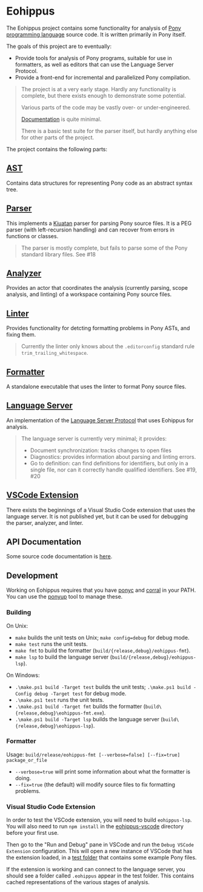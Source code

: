 # Eohippus

The Eohippus project contains some functionality for analysis of
[Pony programming language](https://ponylang.io) source code.  It is written
primarily in Pony itself.

The goals of this project are to eventually:

- Provide tools for analysis of Pony programs, suitable for use in formatters,
  as well as editors that can use the Language Server Protocol.
- Provide a front-end for incremental and parallelized Pony compilation.

> The project is at a very early stage.  Hardly any functionality is complete,
> but there exists enough to demonstrate some potential.
>
> Various parts of the code may be vastly over- or under-engineered.
>
> [Documentation](http://chalcolith.github.io/eohippus/eohippus--index/) is quite minimal.
>
> There is a basic test suite for the parser itself, but hardly anything else
> for other parts of the project.

The project contains the following parts:

## [AST](https://github.com/chalcolith/eohippus/tree/main/eohippus/ast)

Contains data structures for representing Pony code as an abstract syntax tree.

## [Parser](https://github.com/chalcolith/eohippus/tree/main/eohippus/parser)

This implements a [Kiuatan](https://github.com/chalcolith/kiuatan) parser for
parsing Pony source files.  It is a PEG parser (with left-recursion handling)
and can recover from errors in functions or classes.

> The parser is mostly complete, but fails to parse some of the Pony standard
> library files.  See #18

## [Analyzer](https://github.com/chalcolith/eohippus/tree/main/eohippus/analyzer)

Provides an actor that coordinates the analysis (currently parsing, scope
analysis, and linting) of a workspace containing Pony source files.

## [Linter](https://github.com/chalcolith/eohippus/tree/main/eohippus/linter)

Provides functionality for detcting formatting problems in Pony ASTs, and
fixing them.

> Currently the linter only knows about the `.editorconfig` standard rule
> `trim_trailing_whitespace`.

## [Formatter](https://github.com/chalcolith/eohippus/tree/main/eohippus-fmt)

A standalone executable that uses the linter to format Pony source files.

## [Language Server](https://github.com/chalcolith/eohippus/tree/main/eohippus/server)

An implementation of the [Language Server Protocol](https://microsoft.github.io/language-server-protocol/)
that uses Eohippus for analysis.

> The language server is currently very minimal; it provides:
>
> - Document synchronization: tracks changes to open files
> - Diagnostics: provides information about parsing and linting errors.
> - Go to definition: can find definitions for identifiers, but only in a single file, nor can it correctly handle qualified identifiers. See #19, #20

## [VSCode Extension](https://github.com/chalcolith/eohippus/tree/main/eohippus-vscode)

There exists the beginnings of a Visual Studio Code extension that uses the
language server.  It is not published yet, but it can be used for debugging the
parser, analyzer, and linter.

## API Documentation

Some source code documentation is [here](http://chalcolith.github.io/eohippus/eohippus--index/).

## Development

Working on Eohippus requires that you have [ponyc](https://github.com/ponylang/ponyc)
and [corral](https://github.com/ponylang/corral) in your PATH.  You can use the
[ponyup](https://github.com/ponylang/ponyup) tool to manage these.

### Building

On Unix:

- `make` builds the unit tests on Unix; `make config=debug` for debug mode.
- `make test` runs the unit tests.
- `make fmt` to build the formatter (`build/{release,debug}/eohippus-fmt`).
- `make lsp` to build the language server (`build/{release,debug}/eohippus-lsp`).

On Windows:

- `.\make.ps1 build -Target test` builds the unit tests; `.\make.ps1 build -Config debug -Target test` for debug mode.
- `.\make.ps1 test` runs the unit tests.
- `.\make.ps1 build -Target fmt` builds the formatter (`build\{release,debug}\eohippus-fmt.exe`).
- `.\make.ps1 build -Target lsp` builds the language server (`build\{release,debug}\eohippus-lsp`).

### Formatter

Usage: `build/release/eohippus-fmt [--verbose=false] [--fix=true] package_or_file`

- `--verbose=true` will print some information about what the formatter is doing.
- `--fix=true` (the default) will modify source files to fix formatting problems.

### Visual Studio Code Extension

In order to test the VSCode extension, you will need to build `eohippus-lsp`.
You will also need to run `npm install` in the [eohippus-vscode](https://github.com/chalcolith/eohippus/tree/main/eohippus-vscode) directory before your first use.

Then go to the "Run and Debug" pane in VSCode and run the `Debug VSCode Extension`
configuration.  This will open a new instance of VSCode that has the extension loaded, in a [test folder](https://github.com/chalcolith/eohippus/tree/main/eohippus-vscode/test_folder) that contains some example Pony files.

If the extension is working and can connect to the language server, you should
see a folder called `.eohippus` appear in the test folder.  This contains cached
representations of the various stages of analysis.
